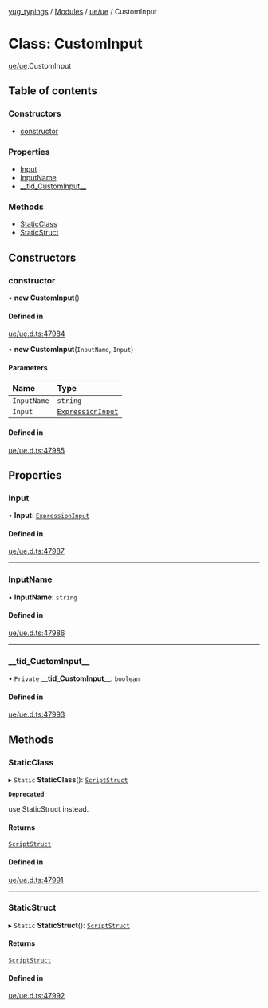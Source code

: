 [yug_typings](../README.md) / [Modules](../modules.md) / [ue/ue](../modules/ue_ue.md) / CustomInput

# Class: CustomInput

[ue/ue](../modules/ue_ue.md).CustomInput

## Table of contents

### Constructors

- [constructor](ue_ue.CustomInput.md#constructor)

### Properties

- [Input](ue_ue.CustomInput.md#input)
- [InputName](ue_ue.CustomInput.md#inputname)
- [\_\_tid\_CustomInput\_\_](ue_ue.CustomInput.md#__tid_custominput__)

### Methods

- [StaticClass](ue_ue.CustomInput.md#staticclass)
- [StaticStruct](ue_ue.CustomInput.md#staticstruct)

## Constructors

### constructor

• **new CustomInput**()

#### Defined in

[ue/ue.d.ts:47984](https://github.com/YugMetaverse/yug_typings/blob/25cad34/ue/ue.d.ts#L47984)

• **new CustomInput**(`InputName`, `Input`)

#### Parameters

| Name | Type |
| :------ | :------ |
| `InputName` | `string` |
| `Input` | [`ExpressionInput`](ue_ue.ExpressionInput.md) |

#### Defined in

[ue/ue.d.ts:47985](https://github.com/YugMetaverse/yug_typings/blob/25cad34/ue/ue.d.ts#L47985)

## Properties

### Input

• **Input**: [`ExpressionInput`](ue_ue.ExpressionInput.md)

#### Defined in

[ue/ue.d.ts:47987](https://github.com/YugMetaverse/yug_typings/blob/25cad34/ue/ue.d.ts#L47987)

___

### InputName

• **InputName**: `string`

#### Defined in

[ue/ue.d.ts:47986](https://github.com/YugMetaverse/yug_typings/blob/25cad34/ue/ue.d.ts#L47986)

___

### \_\_tid\_CustomInput\_\_

• `Private` **\_\_tid\_CustomInput\_\_**: `boolean`

#### Defined in

[ue/ue.d.ts:47993](https://github.com/YugMetaverse/yug_typings/blob/25cad34/ue/ue.d.ts#L47993)

## Methods

### StaticClass

▸ `Static` **StaticClass**(): [`ScriptStruct`](ue_ue.ScriptStruct.md)

**`Deprecated`**

use StaticStruct instead.

#### Returns

[`ScriptStruct`](ue_ue.ScriptStruct.md)

#### Defined in

[ue/ue.d.ts:47991](https://github.com/YugMetaverse/yug_typings/blob/25cad34/ue/ue.d.ts#L47991)

___

### StaticStruct

▸ `Static` **StaticStruct**(): [`ScriptStruct`](ue_ue.ScriptStruct.md)

#### Returns

[`ScriptStruct`](ue_ue.ScriptStruct.md)

#### Defined in

[ue/ue.d.ts:47992](https://github.com/YugMetaverse/yug_typings/blob/25cad34/ue/ue.d.ts#L47992)
